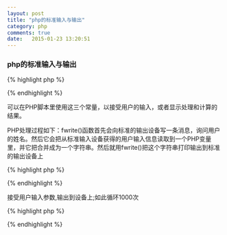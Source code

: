 ```yaml
---
layout: post
title: "php的标准输入与输出"
category: php
comments: true
date:   2015-01-23 13:20:51
---
```


### php的标准输入与输出

{% highlight php %}
<?php
// ask for input
fwrite(STDOUT, "Enter your name: ");

// get input
$name = trim(fgets(STDIN));　// 接收用户输入

// write input back
fwrite(STDOUT, "Hello, $name!");

// 运行方法：
// 运行：php inouttest.php

// 运行结果为：
// Enter your name: davy
// Hello, davy!

// php cli 模式
// 常量    说明
// STDIN    标准的输入设备
// STDOUT    标准的输出设备
// STDERR    标准的错误设备

?>
{% endhighlight %}


可以在PHP脚本里使用这三个常量，以接受用户的输入，或者显示处理和计算的结果。

PHP处理过程如下：fwrite()函数首先会向标准的输出设备写一条消息，询问用户的姓名。然后它会把从标准输入设备获得的用户输入信息读取到一个PHP变量里，并它把合并成为一个字符串。然后就用fwrite()把这个字符串打印输出到标准的输出设备上

{% highlight php %}
<?php
while($str = fread(STDIN, 1000)){
     echo "you print:".$str;
}
?>
{% endhighlight %}

接受用户输入参数,输出到设备上;如此循环1000次


{% highlight php %}
<?php
//PHP CLI中，有三个系统常量，分别是STDIN、STDOUT、STDERR，代表文件句柄。

/**
 *@ 标准输入
 *@ php://stdin & STDIN
 *@ STDIN是一个文件句柄，等同于fopen("php://stdin", 'r')
 */
$fh = fopen('php://stdin', 'r');
echo "[php://stdin]请输入任意字符：";
$str = fread($fh, 1000);
echo "[php://stdin]你输入的是：".$str;
fclose($fh);
echo "[STDIN]请输入任意字符：";
$str = fread(STDIN, 1000);
echo "[STDIN]你输入的是：".$str;

/**
 *@ 标准输出
 *@ php://stdout & STDOUT
 *@ STDOUT是一个文件句柄，等同于fopen("php://stdout", 'w')
 */
$fh = fopen('php://stdout', 'w');
fwrite($fh, "标准输出php://stdout/n");
fclose($fh);
fwrite(STDOUT, "标准输出STDOUT/n");

/**
 *@ 标准错误，默认情况下会发送至用户终端
 *@ php://stderr & STDERR
 *@ STDERR是一个文件句柄，等同于fopen("php://stderr", 'w')
 */
$fh = fopen('php://stderr', 'w');
fwrite($fh, "标准错误php://stderr/n");
fclose($fh);
fwrite(STDERR, "标准错误STDERR/n");
?>
{% endhighlight %}
